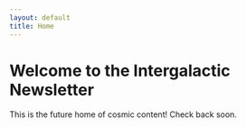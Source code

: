 ```yaml
---
layout: default
title: Home
---
```


# Welcome to the Intergalactic Newsletter

This is the future home of cosmic content! Check back soon.
